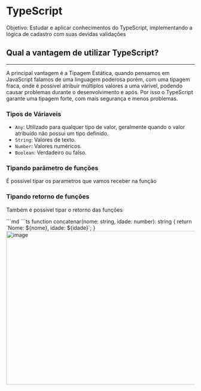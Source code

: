 <h1>TypeScript</h1>

<p>Objetivo: Estudar e aplicar conhecimentos do TypeScript, implementando a lógica de cadastro com suas devidas validações</p>

<h2>Qual a vantagem de utilizar TypeScript?</h2>
<hr/>
<p>A principal vantagem é a Tipagem Estática, quando pensamos em JavaScript falamos de uma linguagem poderosa porém, com uma tipagem fraca, onde é possivel atribuir múltiplos valores a uma várivel, podendo causar problemas durante o desenvolvimento e após. Por isso o TypeScript garante uma tipagem forte, com mais segurança e menos problemas.</p>

<h3>Tipos de Váriaveis</h3>
<ul>
  <li><code>Any</code>: Utilizado para qualquer tipo de valor, geralmente quando o valor atribuído não possui um tipo definido.</li>
  <li><code>String</code>: Valores de texto.</li>
  <li><code>Number</code>: Valores numéricos.</li>
  <li><code>Boolean</code>: Verdadeiro ou falso.</li>
</ul>

<h3>Tipando parâmetro de funções</h3>
<p>É possivel tipar os parametros que vamos receber na função</p>

<h3>Tipando retorno de funções</h3>
<p>Também é possivel tipar o retorno das funções</p>
```md
```ts
function concatenar(nome: string, idade: number): string {
  return `Nome: ${nome}, idade: ${idade}`;
}


<img width="600" height="410" alt="image" src="https://github.com/user-attachments/assets/8c37eb95-448a-4330-81c8-722dccef5e65" />


